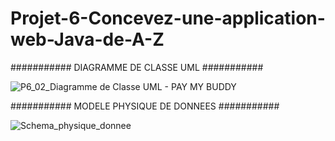 # Projet-6-Concevez-une-application-web-Java-de-A-Z

########### DIAGRAMME DE CLASSE UML ###########

![P6_02_Diagramme de Classe UML - PAY MY BUDDY](https://user-images.githubusercontent.com/66125882/147684961-f19f46bb-ff17-4dbf-8611-aaf2c681f640.png)

########### MODELE PHYSIQUE DE DONNEES  ###########

![Schema_physique_donnee](https://user-images.githubusercontent.com/66125882/147682279-350f9c8d-5d0c-401f-859f-e19b1bf125b6.PNG)
